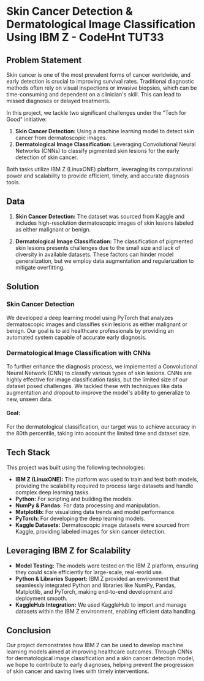 # Skin Cancer Detection & Dermatological Image Classification Using IBM Z - CodeHnt TUT33

## Problem Statement

Skin cancer is one of the most prevalent forms of cancer worldwide, and early detection is crucial to improving survival rates. Traditional diagnostic methods often rely on visual inspections or invasive biopsies, which can be time-consuming and dependent on a clinician's skill. This can lead to missed diagnoses or delayed treatments.

In this project, we tackle two significant challenges under the "Tech for Good" initiative:
1. **Skin Cancer Detection:** Using a machine learning model to detect skin cancer from dermatoscopic images.
2. **Dermatological Image Classification:** Leveraging Convolutional Neural Networks (CNNs) to classify pigmented skin lesions for the early detection of skin cancer.

Both tasks utilize IBM Z (LinuxONE) platform, leveraging its computational power and scalability to provide efficient, timely, and accurate diagnosis tools.

## Data

1. **Skin Cancer Detection:** The dataset was sourced from Kaggle and includes high-resolution dermatoscopic images of skin lesions labeled as either malignant or benign.
   
2. **Dermatological Image Classification:** The classification of pigmented skin lesions presents challenges due to the small size and lack of diversity in available datasets. These factors can hinder model generalization, but we employ data augmentation and regularization to mitigate overfitting.

## Solution

### Skin Cancer Detection

We developed a deep learning model using PyTorch that analyzes dermatoscopic images and classifies skin lesions as either malignant or benign. Our goal is to aid healthcare professionals by providing an automated system capable of accurate early diagnosis.

### Dermatological Image Classification with CNNs

To further enhance the diagnosis process, we implemented a Convolutional Neural Network (CNN) to classify various types of skin lesions. CNNs are highly effective for image classification tasks, but the limited size of our dataset posed challenges. We tackled these with techniques like data augmentation and dropout to improve the model's ability to generalize to new, unseen data.

#### Goal:
For the dermatological classification, our target was to achieve accuracy in the 80th percentile, taking into account the limited time and dataset size.

## Tech Stack

This project was built using the following technologies:

- **IBM Z (LinuxONE):** The platform was used to train and test both models, providing the scalability required to process large datasets and handle complex deep learning tasks.
- **Python:** For scripting and building the models.
- **NumPy & Pandas:** For data processing and manipulation.
- **Matplotlib:** For visualizing data trends and model performance.
- **PyTorch:** For developing the deep learning models.
- **Kaggle Datasets:** Dermatoscopic image datasets were sourced from Kaggle, providing labeled images for skin cancer detection.

## Leveraging IBM Z for Scalability

- **Model Testing:** The models were tested on the IBM Z platform, ensuring they could scale efficiently for large-scale, real-world use.
- **Python & Libraries Support:** IBM Z provided an environment that seamlessly integrated Python and libraries like NumPy, Pandas, Matplotlib, and PyTorch, making end-to-end development and deployment smooth.
- **KaggleHub Integration:** We used KaggleHub to import and manage datasets within the IBM Z environment, enabling efficient data handling.

## Conclusion

Our project demonstrates how IBM Z can be used to develop machine learning models aimed at improving healthcare outcomes. Through CNNs for dermatological image classification and a skin cancer detection model, we hope to contribute to early diagnoses, helping prevent the progression of skin cancer and saving lives with timely interventions.

